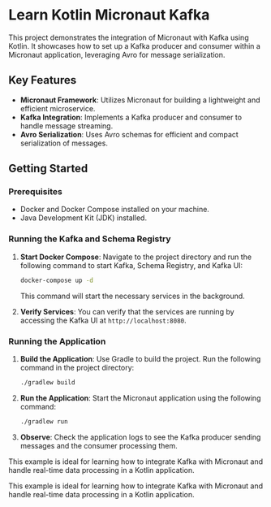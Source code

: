 # Learn Kotlin Micronaut Kafka

This project demonstrates the integration of Micronaut with Kafka using Kotlin. It showcases how to set up a Kafka producer and consumer within a Micronaut application, leveraging Avro for message serialization.

## Key Features

- **Micronaut Framework**: Utilizes Micronaut for building a lightweight and efficient microservice.
- **Kafka Integration**: Implements a Kafka producer and consumer to handle message streaming.
- **Avro Serialization**: Uses Avro schemas for efficient and compact serialization of messages.

## Getting Started

### Prerequisites

- Docker and Docker Compose installed on your machine.
- Java Development Kit (JDK) installed.

### Running the Kafka and Schema Registry

1. **Start Docker Compose**: Navigate to the project directory and run the following command to start Kafka, Schema Registry, and Kafka UI:

   ```bash
   docker-compose up -d
   ```

   This command will start the necessary services in the background.

2. **Verify Services**: You can verify that the services are running by accessing the Kafka UI at `http://localhost:8080`.

### Running the Application

1. **Build the Application**: Use Gradle to build the project. Run the following command in the project directory:

   ```bash
   ./gradlew build
   ```

2. **Run the Application**: Start the Micronaut application using the following command:

   ```bash
   ./gradlew run
   ```

3. **Observe**: Check the application logs to see the Kafka producer sending messages and the consumer processing them.

This example is ideal for learning how to integrate Kafka with Micronaut and handle real-time data processing in a Kotlin application.

This example is ideal for learning how to integrate Kafka with Micronaut and handle real-time data processing in a Kotlin application.
